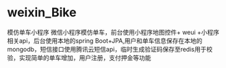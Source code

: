 # weixin_Bike
模仿单车小程序
微信小程序模仿单车，前台使用小程序地图控件+ weui +小程序相关api，后台使用本地的spring Boot+JPA,用户和单车信息保存在本地的mongodb，短信接口使用腾讯云短信api，临时生成验证码保存至redis用于校验，实现简单的单车增加，用户注册，支付押金等功能
